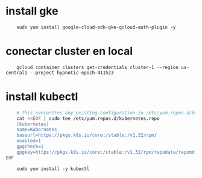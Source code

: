 # install gke
```
    sudo yum install google-cloud-sdk-gke-gcloud-auth-plugin -y
```

# conectar cluster en local
```
    gcloud container clusters get-credentials cluster-1 --region us-central1 --project hypnotic-epoch-411523
```

# install kubectl

```bash
    # This overwrites any existing configuration in /etc/yum.repos.d/kubernetes.repo
    cat <<EOF | sudo tee /etc/yum.repos.d/kubernetes.repo
    [kubernetes]
    name=Kubernetes
    baseurl=https://pkgs.k8s.io/core:/stable:/v1.32/rpm/
    enabled=1
    gpgcheck=1
    gpgkey=https://pkgs.k8s.io/core:/stable:/v1.32/rpm/repodata/repomd.xml.key
EOF
```

```
    sudo yum install -y kubectl
```
